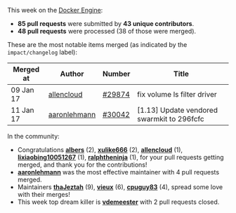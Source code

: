 This week on the [Docker Engine](https://github.com/docker/docker):

  - **85 pull requests** were submitted by **43 unique contributors**.
  - **48 pull requests** were processed (38 of those were merged).

These are the most notable items merged (as indicated by the `impact/changelog` label):

  Merged at | Author                                  | Number                                                 | Title
  ----------|-----------------------------------------|--------------------------------------------------------|--------------------------------------------------------------
  09 Jan 17 | [allencloud](https://github.com/allencloud) | [#29874](https://github.com/docker/docker/issues/29874) | fix volume ls filter driver
  11 Jan 17 | [aaronlehmann](https://github.com/aaronlehmann) | [#30042](https://github.com/docker/docker/issues/30042) | [1.13] Update vendored swarmkit to 296fcfc

In the community:

  - Congratulations **[albers](https://github.com/albers)** (2), **[xulike666](https://github.com/xulike666)** (2), **[allencloud](https://github.com/allencloud)** (1), **[lixiaobing10051267](https://github.com/lixiaobing10051267)** (1), **[ralphtheninja](https://github.com/ralphtheninja)** (1), for your pull requests getting merged, and thank you for the contributions!
  - **[aaronlehmann](https://github.com/aaronlehmann)** was the most effective maintainer with 4 pull requests merged.
  - Maintainers **[thaJeztah](https://github.com/thaJeztah)** (9), **[vieux](https://github.com/vieux)** (6), **[cpuguy83](https://github.com/cpuguy83)** (4), spread some love with their merges!
  - This week top dream killer is **[vdemeester](https://github.com/vdemeester)** with 2 pull requests closed.
